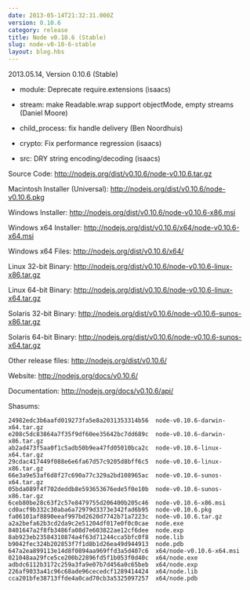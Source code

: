 ```yaml
---
date: 2013-05-14T21:32:31.000Z
version: 0.10.6
category: release
title: Node v0.10.6 (Stable)
slug: node-v0-10-6-stable
layout: blog.hbs
---
```


2013.05.14, Version 0.10.6 (Stable)

* module: Deprecate require.extensions (isaacs)

* stream: make Readable.wrap support objectMode, empty streams (Daniel Moore)

* child_process: fix handle delivery (Ben Noordhuis)

* crypto: Fix performance regression (isaacs)

* src: DRY string encoding/decoding (isaacs)


Source Code: http://nodejs.org/dist/v0.10.6/node-v0.10.6.tar.gz

Macintosh Installer (Universal): http://nodejs.org/dist/v0.10.6/node-v0.10.6.pkg

Windows Installer: http://nodejs.org/dist/v0.10.6/node-v0.10.6-x86.msi

Windows x64 Installer: http://nodejs.org/dist/v0.10.6/x64/node-v0.10.6-x64.msi

Windows x64 Files: http://nodejs.org/dist/v0.10.6/x64/

Linux 32-bit Binary: http://nodejs.org/dist/v0.10.6/node-v0.10.6-linux-x86.tar.gz

Linux 64-bit Binary: http://nodejs.org/dist/v0.10.6/node-v0.10.6-linux-x64.tar.gz

Solaris 32-bit Binary: http://nodejs.org/dist/v0.10.6/node-v0.10.6-sunos-x86.tar.gz

Solaris 64-bit Binary: http://nodejs.org/dist/v0.10.6/node-v0.10.6-sunos-x64.tar.gz

Other release files: http://nodejs.org/dist/v0.10.6/

Website: http://nodejs.org/docs/v0.10.6/

Documentation: http://nodejs.org/docs/v0.10.6/api/

Shasums:

```
24982edc3b6aafd019273fa5e8a2031353314b56  node-v0.10.6-darwin-x64.tar.gz
e208c5dc83864a7f35f9df60ee35642bc7dd689c  node-v0.10.6-darwin-x86.tar.gz
ab2ad473f5aa0f1c5adb50b9ea47fd05010bca2c  node-v0.10.6-linux-x64.tar.gz
29cdac417449f088e6e6fa67d57c9205d8bff6c5  node-v0.10.6-linux-x86.tar.gz
66e3a9e53af6d8f27c690a77c329a2bd108965ac  node-v0.10.6-sunos-x64.tar.gz
05bda089f4f702deddb8e593653676ede5f0e10b  node-v0.10.6-sunos-x86.tar.gz
6ceb80be28c63f2c57e8479755d206400b205c46  node-v0.10.6-x86.msi
cd0acf9b332c30aba6a72979d3373e342fad6b95  node-v0.10.6.pkg
fa06101af8890eeaf997bd2620d7742b71a7223c  node-v0.10.6.tar.gz
a2a2befa62b3cd2da9c2e51204df017e0f0c0cae  node.exe
8401647a2f8fb3486fa08d7e603822ae12cf6dee  node.exp
8ab923eb23584310874a4f63d71244cca5bfc0f8  node.lib
b9042fec324b202853f7f1d8b1d26ea49d944913  node.pdb
647a2ea899113e14d8f0894aa969ffd3a5d407c6  x64/node-v0.10.6-x64.msi
021048aa29fce5ce200b22896fd5f1b053f0d40c  x64/node.exe
adbdc6112b3172c259a3fa9e07b7d456a0c65beb  x64/node.exp
226af9033a41c96c68ade96cecedcf1289414424  x64/node.lib
cca201bfe38713ffde4a0cad70cb3a5325097257  x64/node.pdb
```
